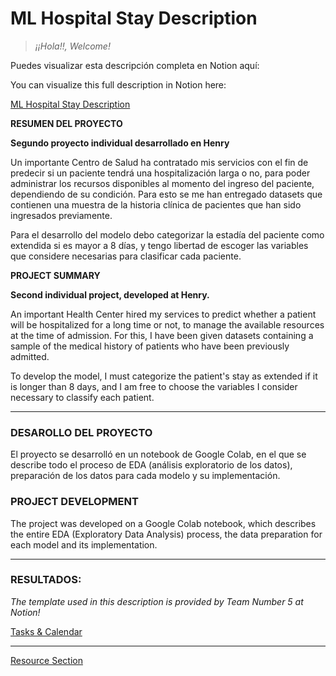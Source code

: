 # ML Hospital Stay Description

> *¡¡Hola!!, Welcome!*
> 

Puedes visualizar esta descripción completa en Notion aquí:

You can visualize this full description in Notion here: 

[ML Hospital Stay Description](https://www.notion.so/ML-Hospital-Stay-Description-61be0eb3402b4381aebe521582fb9f64)

**RESUMEN DEL PROYECTO**

**Segundo proyecto individual desarrollado en Henry**

Un importante Centro de Salud ha contratado mis servicios con el fin de predecir si un paciente tendrá una hospitalización larga o no, para poder administrar los recursos disponibles al momento del ingreso del paciente, dependiendo de su condición. Para esto se me han entregado datasets que contienen una muestra de la historia clínica de pacientes que han sido ingresados previamente.

Para el desarrollo del modelo debo categorizar la estadía del paciente como extendida si es mayor a 8 días, y tengo libertad de escoger las variables que considere necesarias para clasificar cada paciente.

**PROJECT SUMMARY**

**Second individual project, developed at Henry.**

An important Health Center hired my services to predict whether a patient will be hospitalized for a long time or not, to manage the available resources at the time of admission. For this, I have been given datasets containing a sample of the medical history of patients who have been previously admitted.

To develop the model, I must categorize the patient's stay as extended if it is longer than 8 days, and I am free to choose the variables I consider necessary to classify each patient.

---

### DESAROLLO DEL PROYECTO

El proyecto se desarrolló en un notebook de Google Colab, en el que se describe todo el proceso de EDA (análisis exploratorio de los datos), preparación de los datos para cada modelo y su implementación.

### PROJECT DEVELOPMENT

The project was developed on a Google Colab notebook, which describes the entire EDA (Exploratory Data Analysis) process, the data preparation for each model and its implementation.

---

### RESULTADOS:

*The template used  in this description is provided by Team Number 5 at Notion!* 

[Tasks & Calendar](https://www.notion.so/3af7cdb8eddb44f891242b15e828f991)

---

[Resource Section](https://www.notion.so/822bb3e2fa6f4d7b85d27eeee0be6b7d)